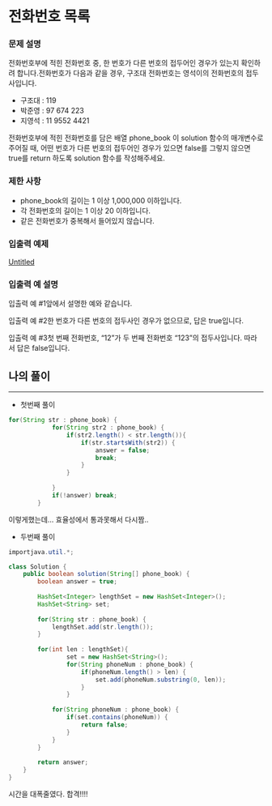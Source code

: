 # 전화번호 목록

### **문제 설명**

전화번호부에 적힌 전화번호 중, 한 번호가 다른 번호의 접두어인 경우가 있는지 확인하려 합니다.전화번호가 다음과 같을 경우, 구조대 전화번호는 영석이의 전화번호의 접두사입니다.

- 구조대 : 119
- 박준영 : 97 674 223
- 지영석 : 11 9552 4421

전화번호부에 적힌 전화번호를 담은 배열 phone_book 이 solution 함수의 매개변수로 주어질 때, 어떤 번호가 다른 번호의 접두어인 경우가 있으면 false를 그렇지 않으면 true를 return 하도록 solution 함수를 작성해주세요.

### 제한 사항

- phone_book의 길이는 1 이상 1,000,000 이하입니다.
- 각 전화번호의 길이는 1 이상 20 이하입니다.
- 같은 전화번호가 중복해서 들어있지 않습니다.

### 입출력 예제

[Untitled](https://www.notion.so/0134b0c36aa94cab8604b609bc45cb1c)

### 입출력 예 설명

입출력 예 #1앞에서 설명한 예와 같습니다.

입출력 예 #2한 번호가 다른 번호의 접두사인 경우가 없으므로, 답은 true입니다.

입출력 예 #3첫 번째 전화번호, “12”가 두 번째 전화번호 “123”의 접두사입니다. 따라서 답은 false입니다.

## 나의 풀이

---

- 첫번째 풀이

```java
for(String str : phone_book) {
            for(String str2 : phone_book) {
                if(str2.length() < str.length()){
                    if(str.startsWith(str2)) {
                        answer = false;
                        break;
                    }
                }
                
            }
            if(!answer) break;
        }
```

이렇게했는데... 효율성에서 통과못해서 다시짬..

- 두번째 풀이

```java
importjava.util.*;

class Solution {
    public boolean solution(String[] phone_book) {
        boolean answer = true;
        
        HashSet<Integer> lengthSet = new HashSet<Integer>();
        HashSet<String> set;
        
        for(String str : phone_book) {
            lengthSet.add(str.length());
        }
        
        for(int len : lengthSet){
		        set = new HashSet<String>();
		        for(String phoneNum : phone_book) {
		            if(phoneNum.length() > len) {
		                set.add(phoneNum.substring(0, len));    
		            }
		        }
            
            for(String phoneNum : phone_book) {
                if(set.contains(phoneNum)) {
                    return false;
                }
            }
        }       
        
        return answer;
    }
}
```

시간을 대폭줄였다. 합격!!!!
